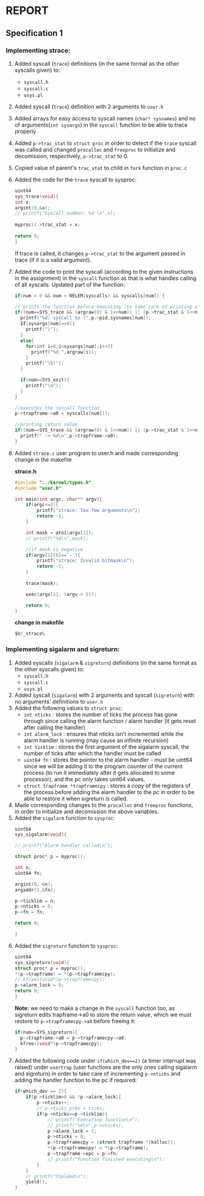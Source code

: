 # REPORT

##  Specification 1

### Implementing strace:
1. Added syscall (`trace`) definitions (in the same format as the other syscalls given) to:
    * `syscall.h`
    * `syscall.c`
    * `usys.pl`
2. Added syscall (`trace`) definition with 2 arguments to `user.h`
3. Added arrays for easy access to syscall names (`char* sysnames`) and no of arguments(`int sysargs`) in the `syscall` function to be able to trace properly
4. Added `p->trac_stat` to `struct proc` in order to detect if the `trace` syscall was called and changed `procalloc` and `freeproc` to initialize and decomission, respectively, `p->trac_stat` to 0.
5. Copied value of parent's `trac_stat` to child in `fork` function in `proc.c`
5. Added the code for the `trace` syscall to sysproc:
    ```C
    uint64
    sys_trace(void){
    int x;
    argint(0,&x);
    // printf("Syscall number: %d \n",x);
  
    myproc()->trac_stat = x;
  
    return 0;
    }
    ```
    If trace is called, it changes  `p->trac_stat` to the argument passed in trace (if it is a valid argument).
6. Added the code to print the syscall (according to the given instructions in the assignment) in the `syscall` function as that is what handles calling of all syscalls.
    Updated part of the function:
    ```C
    if(num > 0 && num < NELEM(syscalls) && syscalls[num]) {

    // prints the function before executing (to take care of printing exit, as it doesn't return), and also taking care of printing trace as p->trac_stat hasn't been changed yet 
    if((num==SYS_trace && (argraw(0) & 1<<num)) || (p->trac_stat & 1<<num)){
      printf("%d: syscall %s (",p->pid,sysnames[num]);
      if(sysargs[num]==0){
        printf(")");
      }
      else{
        for(int i=0;i<sysargs[num];i++){
          printf("%d ",argraw(i));
        }
        printf("\b)");
      }

      if(num==SYS_exit){
        printf("\n");
      }
    }

    //executes the syscall function
    p->trapframe->a0 = syscalls[num]();

    //printing return value
    if((num==SYS_trace && (argraw(0) & 1<<num)) || (p->trac_stat & 1<<num)){
      printf(" -> %d\n",p->trapframe->a0);
    }
    ```
7. Added `strace.c` user program to user.h and made corresponding change in the makefile

    <b>strace.h</b>
    ```C
    #include "../kernel/types.h"
    #include "user.h"

    int main(int argc, char** argv){
        if(argc<=2){
            printf("strace: Too few arguments\n");
            return -1;
        }

        int mask = atoi(argv[1]);
        // printf("%d\n",mask);

        //if mask is negative
        if(argv[1][0]=='-'){
            printf("strace: Invalid bitmask\n");
            return -1;
        }
        
        trace(mask);

        exec(argv[2], (argv + 2));

        return 0;
    }
    ```

    <b>change in makefile</b>
    ```S
    $U/_strace\
    ```


### Implementing sigalarm and sigreturn:

1. Added syscalls (`sigalarm` & `sigreturn`) definitions (in the same format as the other syscalls given) to:
    * `syscall.h`
    * `syscall.c`
    * `usys.pl`
2. Added syscall (`sigalarm`) with 2 arguments and syscall (`sigreturn`) with no arguments' definitions to `user.h`
3. Added the following values to `struct proc`:
    * `int nticks` : stores the number of ticks the process has gone through since calling the alarm function / alarm handler (it gets reset after calling the handler)
    * `int alarm_lock` : ensures that nticks isn't incremented while the alarm handler is running (may cause an infinite recursion)
    * `int ticklim` : stores the first argument of the sigalarm syscall, the number of ticks after which the handler must be called
    * `uint64 fn` : stores the pointer to the alarm handler - must be uint64 since we will be adding it to the program counter of the current process (to run it immediately after it gets allocated to some processor), and the pc only takes uint64 values.
    * `struct trapframe *trapframecpy` : stores a copy of the registers of the process before adding the alarm handler to the pc in order to be able to restore it when sigreturn is called.
4. Made corresponding changes to the `procalloc` and `freeproc` functions, in order to initialize and decomission the above variables.
5. Added the `sigalarm` function to `sysproc`:
    ```C
    uint64
    sys_sigalarm(void){

    // printf("Alarm handler called\n");

    struct proc* p = myproc();
    
    int n;
    uint64 fn;

    argint(0, &n);
    argaddr(1,&fn);

    p->ticklim = n;
    p->nticks = 0;
    p->fn = fn;

    return 0;

    }
    ```
6. Added the `sigreturn` function to `sysproc`:
    ```C
    uint64
    sys_sigreturn(void){
    struct proc* p = myproc();
    *(p->trapframe) = *(p->trapframecpy);
    // kfree((void*)p->trapframecpy);
    p->alarm_lock = 0;
    return 0;
    }
    ```
    **Note:** we need to make a change in the `syscall` function too, as sigreturn edits trapframe->a0 to store the return value, which we must restore to `p->trapframecpy->a0` before freeing it:
    ```C
    if(num==SYS_sigreturn){
      p->trapframe->a0 = p->trapframecpy->a0;
      kfree((void*)p->trapframecpy);
    }
    ```
7. Added the following code under `if(which_dev==2)` (a timer interrupt was raised) under `usertrap` (user functions are the only ones calling sigalarm and sigreturn) in order to take care of incrementing `p->nticks` and adding the handler function to the pc if required:
    ```C
    if(which_dev == 2){
        if(p->ticklim>0 && !p->alarm_lock){
            p->nticks++;
            // p->ticks_prev = ticks;
            if(p->nticks==p->ticklim){
                // printf("Executing function\n");
                // printf("%d\n",p->nticks);
                p->alarm_lock = 1;
                p->nticks = 0;
                p->trapframecpy = (struct trapframe *)kalloc();
                *(p->trapframecpy) = *(p->trapframe);
                p->trapframe->epc = p->fn;
                // printf("Function finished executing\n");
            }
        }
        // printf("Yielded\n");
        yield();
    }
    ```